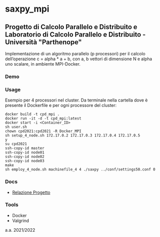 # saxpy_mpi

## Progetto di Calcolo Parallelo e Distribuito e Laboratorio di Calcolo Parallelo e Distribuito - Università "Parthenope"

Implementazione di un algoritmo parallelo (p processori) per il calcolo dell’operazione c = alpha * a + b, 
con a, b vettori di dimensione N e alpha uno scalare, in ambiente MPI-Docker.

### Demo


### Usage
Esempio per 4 processori nel cluster. Da terminale nella cartella dove è presente il Dockerfile e per ogni processore del cluster:

```
docker build -t cpd_mpi .
docker run -it -d -t cpd_mpi:latest
docker start -i <Container_ID>
sh user.sh
chown cpd2021:cpd2021 -R Docker_MPI
sh setup_4_node.sh 172.17.0.2 172.17.0.3 172.17.0.4 172.17.0.5
y
su cpd2021
ssh-copy-id master
ssh-copy-id node01
ssh-copy-id node02
ssh-copy-id node03
make
sh employ_4_node.sh machinefile_4 4 ./saxpy ../conf/settings50.conf 0

```

### Docs
- [Relazione Progetto](https://github.com/dennewbie/saxpy_mpi/blob/main/doc/relazione_saxpy_mpi.pdf)

### Tools
- Docker
- Valgrind



a.a. 2021/2022
